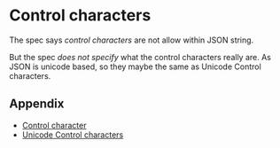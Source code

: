 # Control characters

The spec says *control characters* are not allow within JSON string.

But the spec *does not specify* what the control characters really are. As JSON is unicode based, so they maybe the same as Unicode Control characters.

## Appendix

  - [Control character](https://en.wikipedia.org/wiki/Control_character)
  - [Unicode Control characters](https://en.wikipedia.org/wiki/Unicode_control_characters)
